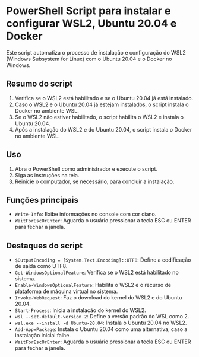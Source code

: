 # PowerShell Script para instalar e configurar WSL2, Ubuntu 20.04 e Docker

Este script automatiza o processo de instalação e configuração do WSL2 (Windows Subsystem for Linux) com o Ubuntu 20.04 e o Docker no Windows.

## Resumo do script

1. Verifica se o WSL2 está habilitado e se o Ubuntu 20.04 já está instalado.
2. Caso o WSL2 e o Ubuntu 20.04 já estejam instalados, o script instala o Docker no ambiente WSL.
3. Se o WSL2 não estiver habilitado, o script habilita o WSL2 e instala o Ubuntu 20.04.
4. Após a instalação do WSL2 e do Ubuntu 20.04, o script instala o Docker no ambiente WSL.

## Uso

1. Abra o PowerShell como administrador e execute o script.
2. Siga as instruções na tela.
3. Reinicie o computador, se necessário, para concluir a instalação.

## Funções principais

- `Write-Info`: Exibe informações no console com cor ciano.
- `WaitForEscOrEnter`: Aguarda o usuário pressionar a tecla ESC ou ENTER para fechar a janela.

## Destaques do script

- `$OutputEncoding = [System.Text.Encoding]::UTF8`: Define a codificação de saída como UTF8.
- `Get-WindowsOptionalFeature`: Verifica se o WSL2 está habilitado no sistema.
- `Enable-WindowsOptionalFeature`: Habilita o WSL2 e o recurso de plataforma de máquina virtual no sistema.
- `Invoke-WebRequest`: Faz o download do kernel do WSL2 e do Ubuntu 20.04.
- `Start-Process`: Inicia a instalação do kernel do WSL2.
- `wsl --set-default-version 2`: Define a versão padrão do WSL como 2.
- `wsl.exe --install -d Ubuntu-20.04`: Instala o Ubuntu 20.04 no WSL2.
- `Add-AppxPackage`: Instala o Ubuntu 20.04 como uma alternativa, caso a instalação inicial falhe.
- `WaitForEscOrEnter`: Aguarda o usuário pressionar a tecla ESC ou ENTER para fechar a janela.

